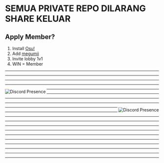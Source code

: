 # SEMUA PRIVATE REPO DILARANG SHARE KELUAR

## Apply Member?

1. Install [Osu!](https://osu.ppy.sh/)
2. Add [megumii](https://osu.ppy.sh/users/29234830)
3. Invite lobby 1v1
4. WIN = Member

---

---

---

---

<img src="https://lanyard.cnrad.dev/api/873803230042263563?idleMessage=:Building%20something...&bg=51177a" alt="Discord Presence" align="left">

---

---

---

---

<img src="https://lanyard.cnrad.dev/api/462592550402916352?idleMessage=:Building%20something...&bg=8c193e" alt="Discord Presence" align="right">

---

---

---

---

---

---

---

---
<!--
<img src="https://lanyard.cnrad.dev/api/949204360515158046?idleMessage=:Building%20something...&bg=55f2fa" alt="Discord Presence" align="left">
<img src="https://lanyard.cnrad.dev/api/684781911394353178?idleMessage=:Building%20something...&bg=bd401a" alt="Discord Presence" align="right">
-->

---

---

---

---

